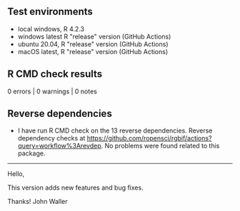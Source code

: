 ## Test environments

* local windows, R 4.2.3
* windows latest R "release" version (GitHub Actions)
* ubuntu 20.04, R "release" version (GitHub Actions)
* macOS latest, R "release" version (GitHub Actions)

## R CMD check results

0 errors | 0 warnings | 0 notes

## Reverse dependencies

* I have run R CMD check on the 13 reverse dependencies. Reverse dependency checks at <https://github.com/ropensci/rgbif/actions?query=workflow%3Arevdep>. No problems were found related to this package.

--------

Hello,

This version adds new features and bug fixes. 

Thanks!
John Waller